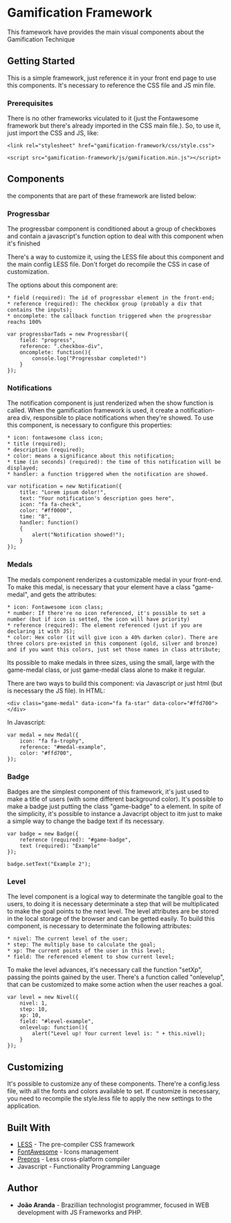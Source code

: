 # Gamification Framework

This framework have provides the main visual components about the Gamification Technique

## Getting Started

This is a simple framework, just reference it in your front end page to use this components. It's necessary to reference the CSS file and JS min file.

### Prerequisites

There is no other frameworks viculated to it (just the Fontawesome framework but there's already imported in the CSS main file.). So, to use it, just import the CSS and JS, like:

```
<link rel="stylesheet" href="gamification-framework/css/style.css">

<script src="gamification-framework/js/gamification.min.js"></script>

```

## Components

the components that are part of these framework are listed below:

### Progressbar

The progressbar component is conditioned about a group of checkboxes and contain a javascript's function option to deal with this component when it's finished

There's a way to customize it, using the LESS file about this component and the main config LESS file. Don't forget do recompile the CSS in case of customization.

The options about this component are:

	* field (required): The id of progressbar element in the front-end;
	* reference (required): The checkbox group (probably a div that contains the inputs);
	* oncomplete: the callback function triggered when the progressbar reachs 100%

```
var progressbarTads = new Progressbar({
	field: "progress",
	reference: ".checkbox-div",
	oncomplete: function(){
		console.log("Progressbar completed!")
	}
});
```

### Notifications

The notification component is just renderized when the show function is called. When the gamification framework is used, it create a notification-area div, responsible to place notifications when they're showed. To use this component, is necessary to configure this properties:

	* icon: fontawesome class icon;
	* title (required);
	* description (required);
	* color: means a significance about this notification;
	* time (in seconds) (required): the time of this notification will be displayed;
	* handler: a function triggered when the notification are showed.


```
var notification = new Notification({
	title: "Lorem ipsum dolor!",
	text: "Your notification's description goes here",
	icon: "fa fa-check",
	color: "#ff0000",
	time: "8",
	handler: function()
	{
		alert("Notification showed!");
	}
});
```
### Medals

The medals component renderizes a customizable medal in your front-end. To make this medal, is necessary that your element have a class "game-medal", and gets the attributes:

	* icon: Fontawesome icon class;
	* number: If there're no icon referenced, it's possible to set a number (but if icon is setted, the icon will have priority)
	* reference (required): The element referenced (just if you are declaring it with JS);
	* color: Hex color (it will give icon a 40% darken color). There are three colors pre-existed in this component (gold, silver and bronze) and if you want this colors, just set those names in class attribute;

Its possible to make medals in three sizes, using the small, large with the game-medal class, or just game-medal class alone to make it regular.

There are two ways to build this component: via Javascript or just html (but is necessary the JS file). In HTML:

```
<div class="game-medal" data-icon="fa fa-star" data-color="#ffd700"></div>	

```

In Javascript:
```
var medal = new Medal({
	icon: "fa fa-trophy",
	reference: "#medal-example",
	color: "#ffd700",
});
```

### Badge

Badges are the simplest component of this framework, it's just used to make a title of users (with some different background color). It's possible to make a badge just putting the class "game-badge" to a element. In spite of the simplicity, it's possible to instance a Javacript object to itm just to make a simple way to change the badge text if its necessary.

```
var badge = new Badge({
	reference (required): "#game-badge",
	text (required): "Example"
});

badge.setText("Example 2");
```

### Level

The level component is a logical way to determinate the tangible goal to the users, to doing it is necessary determinate a step that will be multiplicated to make the goal points to the next level. The level attributes are be stored in the local storage of the browser and can be getted easily.
To build this component, is necessary to determinate the following attributes:
	
	* nivel: The current level of the user;
	* step: The multiply base to calculate the goal;
	* xp: The current points of the user in this level;
	* field: The referenced element to show current level;

To make the level advances, it's necessary call the function "setXp", passing the points gained by the user. There's a function called "onlevelup", that can be customized to make some action when the user reaches a goal.

```
var level = new Nivel({
	nivel: 1,
	step: 10,
	xp: 10,
	field: "#level-example",
	onlevelup: function(){
		alert("Level up! Your current level is: " + this.nivel);
	}
});
```

## Customizing

It's possible to customize any of these components. There're a config.less file, with all the fonts and colors available to set. If customize is necessary, you need to recompile the style.less file to apply the new settings to the application.

## Built With

* [LESS](http://lesscss.org/) - The pre-compiler CSS framework
* [FontAwesome](https://fontawesome.com/) - Icons management
* [Prepros](https://prepros.io/) - Less cross-platform compiler
* Javascript - Functionality Programming Language


## Author

* **João Aranda** - Brazillian technologist programmer, focused in WEB development with JS Frameworks and PHP. 

